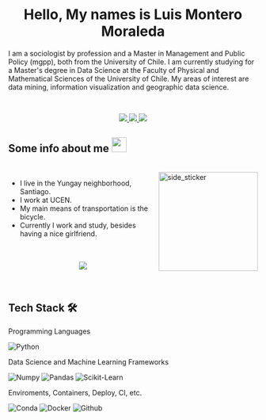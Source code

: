 
<h1 align="center">Hello, My names is Luis Montero Moraleda </h1>


I am a sociologist by profession and a Master in Management and Public Policy (mgpp), both from the University of Chile. I am currently studying for a Master's degree in Data Science at the Faculty of Physical and Mathematical Sciences of the University of Chile. My areas of interest are data mining, information visualization and geographic data science. 
</div>
<br>

<p align="center">
    <a href="https://www.linkedin.com/in/ignacio-alejandro-meza-de-la-jara-4b0360134/">
        <img src="https://img.shields.io/badge/LinkedIn-0077B5?style=for-the-badge&logo=linkedin&logoColor=white"/>
    </a>
    <a href="mailto:imezadelajara@gmail.com">
        <img src="https://img.shields.io/badge/Gmail-D14836?style=for-the-badge&logo=gmail&logoColor=white"/>
    </a>
    <a href="cv_ignacio.pdf">
        <img src="https://img.shields.io/badge/Resume-Blue?style=for-the-badge&logoColor=white"/>
    </a>
</p>

## Some info about me <img src="https://www.fightersgeneration.com/characters/dio-super.gif" width="30px">

<br>

<img align="right" width=200px height=200px alt="side_sticker" src="https://media.giphy.com/media/TEnXkcsHrP4YedChhA/giphy.gif" />

- I live in the Yungay neighborhood, Santiago.
- I work at UCEN.
- My main means of transportation is the bicycle.
- Currently I work and study, besides having a nice girlfriend.

<br>
<br>

<div align='center'>
<img src="https://github-readme-stats.vercel.app/api?username=mezosky&count_private=true&show_icons=true&custom_title=Github&theme=chartreuse-dark&bg_color=0,000000,130F40&layout=compact&border_radius=8">
</div>

<br>
<br>

## Tech Stack 🛠️

Programming Languages

![Python](https://img.shields.io/badge/Python-FFD43B?style=flat-square&logo=python&logoColor=blue)

Data Science and Machine Learning Frameworks

![Numpy](https://img.shields.io/badge/Numpy-777BB4?style=flat-square&logo=numpy&logoColor=white])
![Pandas](https://img.shields.io/badge/Pandas-2C2D72?style=flat-square&logo=pandas&logoColor=white])
![Scikit-Learn](https://img.shields.io/badge/scikit_learn-F7931E?style=flat-square&logo=scikit-learn&logoColor=white])


Enviroments, Containers, Deploy, CI, etc.

![Conda](https://img.shields.io/badge/conda-342B029.svg?&style=flat-square&logo=anaconda&logoColor=white)
![Docker](https://img.shields.io/badge/Docker-2CA5E0?style=flat-square&logo=docker&logoColor=white)
![Github](https://img.shields.io/badge/GitHub-100000?style=flat-square&logo=github&logoColor=white)

